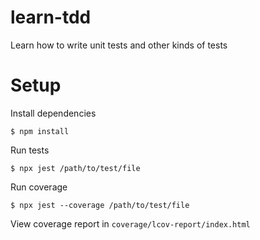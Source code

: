 # learn-tdd
Learn how to write unit tests and other kinds of tests

# Setup

Install dependencies

`$ npm install`

Run tests

`$ npx jest /path/to/test/file`

Run coverage

`$ npx jest --coverage /path/to/test/file`

View coverage report in `coverage/lcov-report/index.html`